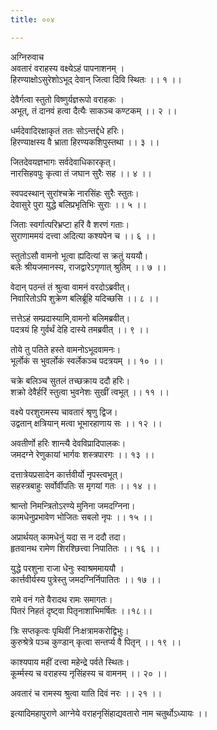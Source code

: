 ```yaml
---
title: ००४

---
```

अग्निरुवाच  
अवतारं वराहस्य वक्ष्येऽहं पापनाशनम् ।  
हिरण्याक्षोऽसुरेशोऽभूद् देवान् जित्वा दिवि स्थितः ।। १ ।।  
  
देवैर्गत्वा स्तुतो विष्णुर्यज्ञरूपो वराहकः ।  
अभूत्, तं दानवं हत्वा दैत्यैः साकञ्च कण्टकम् ।। २ ।।  
  
धर्मदेवादिरक्षाकृतं ततः सोऽन्तर्द्दधे हरिः।  
हिरण्याक्षस्य वै भ्राता हिरण्यकशिपुस्तथा ।। ३ ।।  
  
जितदेवयज्ञभागः सर्वदेवाधिकारकृत्।  
नारसिहवपुः कृत्वा तं जघान सुरैः सह ।। ४ ।।  
  
स्वपदस्थान् सुरांश्चक्रे नारसिंहः सुरैः स्तुतः।  
देवासुरे पुरा युद्धे बलिप्रभृतिभिः सुराः ।। ५ ।।  
  
जिताः स्वर्गात्परिभ्रप्टा हरिं वै शरणं गताः।  
सुराणाममयं दत्त्वा अदित्या कश्यपेन च ।। ६ ।।  
  
स्तुतोऽसौ वामनो भूत्वा ह्यदित्यां स क्रतुं यययौ।  
बलेः श्रीयजमानस्य, राजद्वारेऽगृणात् श्रुतिम् ।। ७ ।।  
  
वेदान् पठन्तं तं श्रुत्वा वामनं वरदोऽब्रवीत्।  
निवारितोऽपि शुक्रेण बलिर्ब्रूहि यदिच्छसि ।। ८ ।।  
  
त्तत्तेऽहं सम्प्रदास्यामि,वामनो बलिमब्रवीत्।  
पदत्रयं हि गुर्वर्थं देहि दास्ये तमब्रवीत् ।। ९ ।।  
  
तोये तु पतिते हस्ते वामनोऽभूदवामनः।  
भूर्लोकं स भुवर्लोकं स्वर्लेकञ्च पदत्रयम् ।। १० ।।  
  
चक्रे बलिञ्च सुतलं तच्छक्राय ददौ हरिः।  
शक्रो देवैर्हरिं स्तुत्वा भुवनेशः सुखीं त्वभूत् ।। ११ ।।  
  
वक्ष्ये परशुरामस्य चावतारं श्रृणु द्विज।  
उद्वतान् क्षत्रियान् मत्वा भूभारहाणाय सः ।। १२ ।।  
  
अवतीर्णो हरिः शान्त्यै देवविप्रादिपालकः।  
जमदग्ने रेणुकायां भार्गवः शस्त्रपारगः ।। १३ ।।  
  
दत्तात्रेयप्रसादेन कार्त्तवीर्यो नृपस्त्वभूत्।  
सहस्त्रबाहुः सर्वोर्वीपतिः स मृगयां गतः ।। १४ ।।  
  
श्रान्तो निमन्त्रितोऽरण्ये मुनिना जमदग्निना।  
कामधेनुप्रभावेण भोजितः सबलो नृपः ।। १५ ।।  
  
अप्रार्थयत् कामधेनुं यदा स न ददौ तदा।  
हृतवानथ रामेण शिरश्छित्त्वा निपातितः ।। १६ ।।  
  
युद्धे परशुना राजा धेनुः स्वाश्रममाययौ ।  
कार्त्तवीर्यस्य पुत्रेस्तु जमदग्निर्निपातितः ।। १७ ।।  
  
रामे वनं गते वैरादथ रामः समागतः।  
पितरं निहतं दृष्ट्वा पितृनाशाभिमर्षितः ।।१८।।  
  
त्रिः सप्तकृत्वः पृथिवीं निःक्षत्रामकरोद्विभुः।  
कुरुश्रेत्रे पञ्च कुण्डान् कृत्वा सन्तर्प्य वै पितृन् ।। १९ ।।  
  
काश्यपाय महीं दत्त्वा महेन्द्रे पर्वते स्थितः।  
कूर्म्मस्य च वराहस्य नृसिंहस्य च वामनम् ।। २० ।।  
  
अवतारं च रामस्य श्रुत्वा याति दिवं नरः ।। २१ ।।  
  
इत्यादिमहापुराणे आग्नेये वराहनृसिंहाद्यवतारो नाम चतुर्थोऽध्यायः ।।